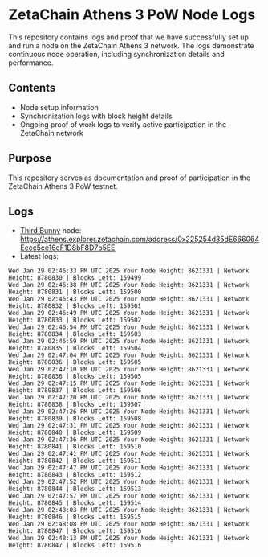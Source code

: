 # ZetaChain Athens 3 PoW Node Logs
This repository contains logs and proof that we have successfully set up and run a node on the ZetaChain Athens 3 network. The logs demonstrate continuous node operation, including synchronization details and performance.

## Contents
- Node setup information
- Synchronization logs with block height details
- Ongoing proof of work logs to verify active participation in the ZetaChain network

## Purpose
This repository serves as documentation and proof of participation in the ZetaChain Athens 3 PoW testnet.

## Logs

- [Third Bunny](https://thirdbunny.xyz/) node: https://athens.explorer.zetachain.com/address/0x225254d35dE666064Eccc5ce16eF1D8bF8D7b5EE
- Latest logs:
```
Wed Jan 29 02:46:33 PM UTC 2025 Your Node Height: 8621331 | Network Height: 8780830 | Blocks Left: 159499
Wed Jan 29 02:46:38 PM UTC 2025 Your Node Height: 8621331 | Network Height: 8780831 | Blocks Left: 159500
Wed Jan 29 02:46:43 PM UTC 2025 Your Node Height: 8621331 | Network Height: 8780832 | Blocks Left: 159501
Wed Jan 29 02:46:49 PM UTC 2025 Your Node Height: 8621331 | Network Height: 8780833 | Blocks Left: 159502
Wed Jan 29 02:46:54 PM UTC 2025 Your Node Height: 8621331 | Network Height: 8780834 | Blocks Left: 159503
Wed Jan 29 02:46:59 PM UTC 2025 Your Node Height: 8621331 | Network Height: 8780835 | Blocks Left: 159504
Wed Jan 29 02:47:04 PM UTC 2025 Your Node Height: 8621331 | Network Height: 8780836 | Blocks Left: 159505
Wed Jan 29 02:47:10 PM UTC 2025 Your Node Height: 8621331 | Network Height: 8780836 | Blocks Left: 159505
Wed Jan 29 02:47:15 PM UTC 2025 Your Node Height: 8621331 | Network Height: 8780837 | Blocks Left: 159506
Wed Jan 29 02:47:20 PM UTC 2025 Your Node Height: 8621331 | Network Height: 8780838 | Blocks Left: 159507
Wed Jan 29 02:47:26 PM UTC 2025 Your Node Height: 8621331 | Network Height: 8780839 | Blocks Left: 159508
Wed Jan 29 02:47:31 PM UTC 2025 Your Node Height: 8621331 | Network Height: 8780840 | Blocks Left: 159509
Wed Jan 29 02:47:36 PM UTC 2025 Your Node Height: 8621331 | Network Height: 8780841 | Blocks Left: 159510
Wed Jan 29 02:47:41 PM UTC 2025 Your Node Height: 8621331 | Network Height: 8780842 | Blocks Left: 159511
Wed Jan 29 02:47:47 PM UTC 2025 Your Node Height: 8621331 | Network Height: 8780843 | Blocks Left: 159512
Wed Jan 29 02:47:52 PM UTC 2025 Your Node Height: 8621331 | Network Height: 8780844 | Blocks Left: 159513
Wed Jan 29 02:47:57 PM UTC 2025 Your Node Height: 8621331 | Network Height: 8780845 | Blocks Left: 159514
Wed Jan 29 02:48:03 PM UTC 2025 Your Node Height: 8621331 | Network Height: 8780846 | Blocks Left: 159515
Wed Jan 29 02:48:08 PM UTC 2025 Your Node Height: 8621331 | Network Height: 8780847 | Blocks Left: 159516
Wed Jan 29 02:48:13 PM UTC 2025 Your Node Height: 8621331 | Network Height: 8780847 | Blocks Left: 159516
```
